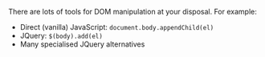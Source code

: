 There are lots of tools for DOM manipulation at your disposal.
For example: 

 - Direct (vanilla) JavaScript: `document.body.appendChild(el)`
 - JQuery: `$(body).add(el)`
 - Many specialised JQuery alternatives
